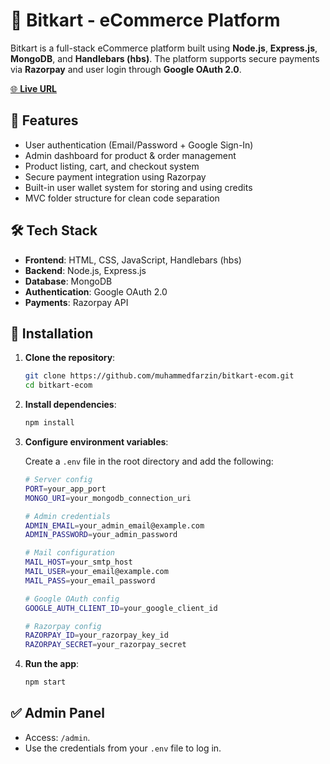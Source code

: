 # 🛒 Bitkart - eCommerce Platform

Bitkart is a full-stack eCommerce platform built using **Node.js**, **Express.js**, **MongoDB**, and **Handlebars (hbs)**. The platform supports secure payments via **Razorpay** and user login through **Google OAuth 2.0**.

[🌐 **Live URL**](https://bitkart.farzin.in)

## 🚀 Features

- User authentication (Email/Password + Google Sign-In)
- Admin dashboard for product & order management
- Product listing, cart, and checkout system
- Secure payment integration using Razorpay
- Built-in user wallet system for storing and using credits
- MVC folder structure for clean code separation

## 🛠️ Tech Stack

- **Frontend**: HTML, CSS, JavaScript, Handlebars (hbs)
- **Backend**: Node.js, Express.js
- **Database**: MongoDB
- **Authentication**: Google OAuth 2.0
- **Payments**: Razorpay API

## 🔧 Installation

1. **Clone the repository**:
   ```bash
   git clone https://github.com/muhammedfarzin/bitkart-ecom.git
   cd bitkart-ecom
   ```
2. **Install dependencies**:
   ```bash
   npm install
   ```
3. **Configure environment variables**:

   Create a `.env` file in the root directory and add the following:

   ```bash
   # Server config
   PORT=your_app_port
   MONGO_URI=your_mongodb_connection_uri

   # Admin credentials
   ADMIN_EMAIL=your_admin_email@example.com
   ADMIN_PASSWORD=your_admin_password

   # Mail configuration
   MAIL_HOST=your_smtp_host
   MAIL_USER=your_email@example.com
   MAIL_PASS=your_email_password

   # Google OAuth config
   GOOGLE_AUTH_CLIENT_ID=your_google_client_id

   # Razorpay config
   RAZORPAY_ID=your_razorpay_key_id
   RAZORPAY_SECRET=your_razorpay_secret
   ```

4. **Run the app**:
   ```bash
   npm start
   ```

## ✅ Admin Panel

- Access: `/admin`.
- Use the credentials from your `.env` file to log in.
